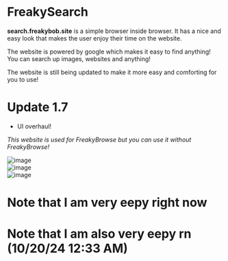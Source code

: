 # FreakySearch
**search.freakybob.site** is a simple browser inside browser. It has a nice and easy look that makes the user enjoy their time on the website.

The website is powered by google which makes it easy to find anything! You can search up images, websites and anything!

The website is still being updated to make it more easy and comforting for you to use!

# Update 1.7
- UI overhaul!

*This website is used for FreakyBrowse but you can use it without FreakyBrowse!*

![image](https://github.com/user-attachments/assets/d6c75150-ccaa-4cde-a2d6-15a0d1f5b77f)  
![image](https://github.com/user-attachments/assets/3e0b73b7-42fc-4a72-9d8f-a1fa347631c1)  
![image](https://github.com/user-attachments/assets/58acf026-0a31-4a80-abbd-64520e6845af)  




# Note that I am very eepy right now

# Note that I am also very eepy rn (10/20/24 12:33 AM)
